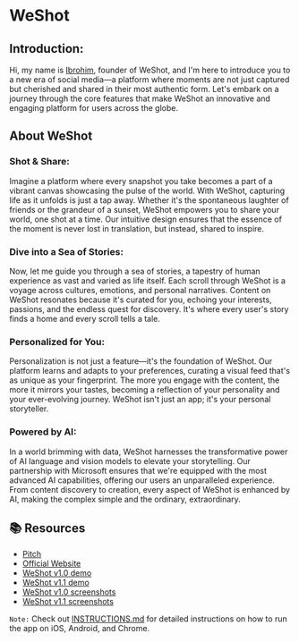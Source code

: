 # WeShot

## Introduction:

Hi, my name is [Ibrohim](https://linkedin.com/in/abdibrokhim), founder of WeShot, and I'm here to introduce you to a new era of social media—a platform where moments are not just captured but cherished and shared in their most authentic form. Let's embark on a journey through the core features that make WeShot an innovative and engaging platform for users across the globe.

## About WeShot

### Shot & Share: 
Imagine a platform where every snapshot you take becomes a part of a vibrant canvas showcasing the pulse of the world. With WeShot, capturing life as it unfolds is just a tap away. Whether it's the spontaneous laughter of friends or the grandeur of a sunset, WeShot empowers you to share your world, one shot at a time. Our intuitive design ensures that the essence of the moment is never lost in translation, but instead, shared to inspire.

### Dive into a Sea of Stories:
Now, let me guide you through a sea of stories, a tapestry of human experience as vast and varied as life itself. Each scroll through WeShot is a voyage across cultures, emotions, and personal narratives. Content on WeShot resonates because it's curated for you, echoing your interests, passions, and the endless quest for discovery. It's where every user's story finds a home and every scroll tells a tale.

### Personalized for You:
Personalization is not just a feature—it's the foundation of WeShot. Our platform learns and adapts to your preferences, curating a visual feed that's as unique as your fingerprint. The more you engage with the content, the more it mirrors your tastes, becoming a reflection of your personality and your ever-evolving journey. WeShot isn't just an app; it's your personal storyteller.

### Powered by AI:
In a world brimming with data, WeShot harnesses the transformative power of AI language and vision models to elevate your storytelling. Our partnership with Microsoft ensures that we're equipped with the most advanced AI capabilities, offering our users an unparalleled experience. From content discovery to creation, every aspect of WeShot is enhanced by AI, making the complex simple and the ordinary, extraordinary.


## 📚 Resources
- [Pitch](https://youtu.be/GjeXKXisffQ)
- [Official Website](https://weshot.vercel.app/)
- [WeShot v1.0 demo](https://vimeo.com/909013220?share=copy)
- [WeShot v1.1 demo](https://www.youtube.com/watch?v=GjeXKXisffQ&t=115s)
- [WeShot v1.0 screenshots](https://drive.google.com/drive/folders/1P0cDtksRk04TRfRpofKHW6ychCRdeKYr?usp=sharing)
- [WeShot v1.1 screenshots](https://drive.google.com/drive/folders/1jA7khPingmqnWtHsBdmqAyXxvBpb6Xoy?usp=sharing)

`Note:` Check out [INSTRUCTIONS.md](https://github.com/abdibrokhim/weshot/blob/main/INSTRUCTIONS.md) for detailed instructions on how to run the app on iOS, Android, and Chrome.
